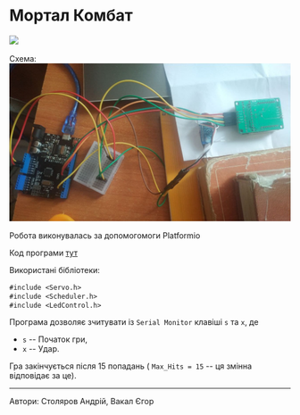 # Мортал Комбат

[![](http://img.youtube.com/vi/y3EC8clr8eU/0.jpg)](https://youtu.be/y3EC8clr8eU)

Схема:
![Схема](res/SCHEME.jpg)

Робота виконувалась за допомогомоги Platformio

Код програми [тут](src/MortalCombat.ino)

Використані бібліотеки:

```
#include <Servo.h>
#include <Scheduler.h>
#include <LedControl.h>
```

Програма дозволяє зчитувати із `Serial Monitor` клавіші `s` та `x`, де

* `s` -- Початок гри,
* `x` -- Удар.

Гра закінчується після 15 попадань ( `Max_Hits = 15` -- ця змінна відповідає за це).

-- --

Автори: Столяров Андрій, Вакал Єгор